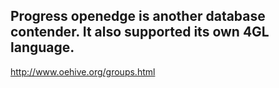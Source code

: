 ## Progress openedge is another database contender.  It also supported its own 4GL language.


http://www.oehive.org/groups.html
